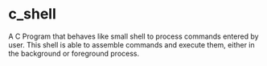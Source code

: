 # c_shell
A C Program that behaves like small shell to process commands entered by user. This shell is able to assemble commands and execute them, either in the background or foreground process.  
